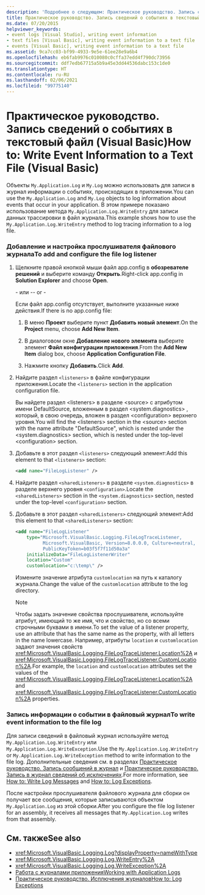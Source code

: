```yaml
---
description: 'Подробнее о следующем: Практическое руководство. Запись сведений о событиях в текстовый файл (Visual Basic)'
title: Практическое руководство. Запись сведений о событиях в текстовый файл
ms.date: 07/20/2015
helpviewer_keywords:
- event logs [Visual Studio], writing event information
- text files [Visual Basic], writing event information to a text file
- events [Visual Basic], writing event information to a text file
ms.assetid: 9ca7cc03-bf99-4933-9e5e-61ee28e9a6b4
ms.openlocfilehash: eb6fab9976c010080c0cffa37edd4f790dc73956
ms.sourcegitcommit: ddf7edb67715a5b9a45e3dd44536dabc153c1de0
ms.translationtype: HT
ms.contentlocale: ru-RU
ms.lasthandoff: 02/06/2021
ms.locfileid: "99775140"
---
```

# <a name="how-to-write-event-information-to-a-text-file-visual-basic"></a><span data-ttu-id="56a06-103">Практическое руководство. Запись сведений о событиях в текстовый файл (Visual Basic)</span><span class="sxs-lookup"><span data-stu-id="56a06-103">How to: Write Event Information to a Text File (Visual Basic)</span></span>

<span data-ttu-id="56a06-104">Объекты `My.Application.Log` и `My.Log` можно использовать для записи в журнал информации о событиях, происходящих в приложении.</span><span class="sxs-lookup"><span data-stu-id="56a06-104">You can use the `My.Application.Log` and `My.Log` objects to log information about events that occur in your application.</span></span> <span data-ttu-id="56a06-105">В этом примере показано использование метода `My.Application.Log.WriteEntry` для записи данных трассировки в файл журнала.</span><span class="sxs-lookup"><span data-stu-id="56a06-105">This example shows how to use the `My.Application.Log.WriteEntry` method to log tracing information to a log file.</span></span>

### <a name="to-add-and-configure-the-file-log-listener"></a><span data-ttu-id="56a06-106">Добавление и настройка прослушивателя файлового журнала</span><span class="sxs-lookup"><span data-stu-id="56a06-106">To add and configure the file log listener</span></span>

1. <span data-ttu-id="56a06-107">Щелкните правой кнопкой мыши файл app.config в **обозревателе решений** и выберите команду **Открыть**.</span><span class="sxs-lookup"><span data-stu-id="56a06-107">Right-click app.config in **Solution Explorer** and choose **Open**.</span></span>

     <span data-ttu-id="56a06-108">\- или -</span><span class="sxs-lookup"><span data-stu-id="56a06-108">\- or -</span></span>

     <span data-ttu-id="56a06-109">Если файл app.config отсутствует, выполните указанные ниже действия.</span><span class="sxs-lookup"><span data-stu-id="56a06-109">If there is no app.config file:</span></span>

    1. <span data-ttu-id="56a06-110">В меню **Проект** выберите пункт **Добавить новый элемент**.</span><span class="sxs-lookup"><span data-stu-id="56a06-110">On the **Project** menu, choose **Add New Item**.</span></span>

    2. <span data-ttu-id="56a06-111">В диалоговом окне **Добавление нового элемента** выберите элемент **Файл конфигурации приложения**.</span><span class="sxs-lookup"><span data-stu-id="56a06-111">From the **Add New Item** dialog box, choose **Application Configuration File**.</span></span>

    3. <span data-ttu-id="56a06-112">Нажмите кнопку **Добавить**.</span><span class="sxs-lookup"><span data-stu-id="56a06-112">Click **Add**.</span></span>

2. <span data-ttu-id="56a06-113">Найдите раздел `<listeners>` в файле конфигурации приложения.</span><span class="sxs-lookup"><span data-stu-id="56a06-113">Locate the `<listeners>` section in the application configuration file.</span></span>

     <span data-ttu-id="56a06-114">Вы найдете раздел \<listeners> в разделе \<source> с атрибутом имени DefaultSource, вложенным в раздел \<system.diagnostics> , который, в свою очередь, вложен в раздел \<configuration> верхнего уровня.</span><span class="sxs-lookup"><span data-stu-id="56a06-114">You will find the \<listeners> section in the \<source> section with the name attribute "DefaultSource", which is nested under the \<system.diagnostics> section, which is nested under the top-level \<configuration> section.</span></span>

3. <span data-ttu-id="56a06-115">Добавьте в этот раздел `<listeners>` следующий элемент:</span><span class="sxs-lookup"><span data-stu-id="56a06-115">Add this element to that `<listeners>` section:</span></span>

    ```xml
    <add name="FileLogListener" />
    ```

4. <span data-ttu-id="56a06-116">Найдите раздел `<sharedListeners>` в разделе `<system.diagnostics>` в разделе верхнего уровня `<configuration>`.</span><span class="sxs-lookup"><span data-stu-id="56a06-116">Locate the `<sharedListeners>` section in the `<system.diagnostics>` section, nested under the top-level `<configuration>` section.</span></span>

5. <span data-ttu-id="56a06-117">Добавьте в этот раздел `<sharedListeners>` следующий элемент:</span><span class="sxs-lookup"><span data-stu-id="56a06-117">Add this element to that `<sharedListeners>` section:</span></span>

    ```xml
    <add name="FileLogListener"
        type="Microsoft.VisualBasic.Logging.FileLogTraceListener,
              Microsoft.VisualBasic, Version=8.0.0.0, Culture=neutral,
              PublicKeyToken=b03f5f7f11d50a3a"
        initializeData="FileLogListenerWriter"
        location="Custom"
        customlocation="c:\temp\" />
    ```

     <span data-ttu-id="56a06-118">Измените значение атрибута `customlocation` на путь к каталогу журнала.</span><span class="sxs-lookup"><span data-stu-id="56a06-118">Change the value of the `customlocation` attribute to the log directory.</span></span>

    > [!NOTE]
    > <span data-ttu-id="56a06-119">Чтобы задать значение свойства прослушивателя, используйте атрибут, имеющий то же имя, что и свойство, но со всеми строчными буквами в имени.</span><span class="sxs-lookup"><span data-stu-id="56a06-119">To set the value of a listener property, use an attribute that has the same name as the property, with all letters in the name lowercase.</span></span> <span data-ttu-id="56a06-120">Например, атрибуты `location` и `customlocation` задают значения свойств <xref:Microsoft.VisualBasic.Logging.FileLogTraceListener.Location%2A> и <xref:Microsoft.VisualBasic.Logging.FileLogTraceListener.CustomLocation%2A>.</span><span class="sxs-lookup"><span data-stu-id="56a06-120">For example, the `location` and `customlocation` attributes set the values of the <xref:Microsoft.VisualBasic.Logging.FileLogTraceListener.Location%2A> and <xref:Microsoft.VisualBasic.Logging.FileLogTraceListener.CustomLocation%2A> properties.</span></span>

### <a name="to-write-event-information-to-the-file-log"></a><span data-ttu-id="56a06-121">Запись информации о событии в файловый журнал</span><span class="sxs-lookup"><span data-stu-id="56a06-121">To write event information to the file log</span></span>

<span data-ttu-id="56a06-122">Для записи сведений в файловый журнал используйте метод `My.Application.Log.WriteEntry` или `My.Application.Log.WriteException`.</span><span class="sxs-lookup"><span data-stu-id="56a06-122">Use the `My.Application.Log.WriteEntry` or `My.Application.Log.WriteException` method to write information to the file log.</span></span> <span data-ttu-id="56a06-123">Дополнительные сведения см. в разделах [Практическое руководство. Запись сообщений в журнал](how-to-write-log-messages.md) и [Практическое руководство. Запись в журнал сведений об исключениях](how-to-log-exceptions.md).</span><span class="sxs-lookup"><span data-stu-id="56a06-123">For more information, see [How to: Write Log Messages](how-to-write-log-messages.md) and [How to: Log Exceptions](how-to-log-exceptions.md).</span></span>

<span data-ttu-id="56a06-124">После настройки прослушивателя файлового журнала для сборки он получает все сообщения, которые записываются объектом `My.Application.Log` из этой сборки.</span><span class="sxs-lookup"><span data-stu-id="56a06-124">After you configure the file log listener for an assembly, it receives all messages that `My.Application.Log` writes from that assembly.</span></span>

## <a name="see-also"></a><span data-ttu-id="56a06-125">См. также</span><span class="sxs-lookup"><span data-stu-id="56a06-125">See also</span></span>

- <xref:Microsoft.VisualBasic.Logging.Log?displayProperty=nameWithType>
- <xref:Microsoft.VisualBasic.Logging.Log.WriteEntry%2A>
- <xref:Microsoft.VisualBasic.Logging.Log.WriteException%2A>
- [<span data-ttu-id="56a06-126">Работа с журналами приложения</span><span class="sxs-lookup"><span data-stu-id="56a06-126">Working with Application Logs</span></span>](working-with-application-logs.md)
- [<span data-ttu-id="56a06-127">Практическое руководство. Исплючения журналов</span><span class="sxs-lookup"><span data-stu-id="56a06-127">How to: Log Exceptions</span></span>](how-to-log-exceptions.md)
